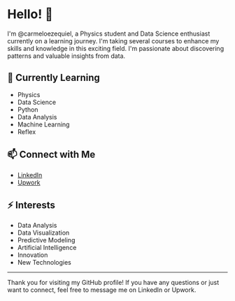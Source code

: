 # Hello! 👋

I'm @carmeloezequiel, a Physics student and Data Science enthusiast currently on a learning journey. I'm taking several courses to enhance my skills and knowledge in this exciting field. I'm passionate about discovering patterns and valuable insights from data.

## 🌱 Currently Learning
- Physics
- Data Science
- Python
- Data Analysis
- Machine Learning
- Reflex

## 📫 Connect with Me
- [LinkedIn](https://www.linkedin.com/in/carmelo-garcia-354b971ba/)
- [Upwork](https://www.upwork.com/freelancers/~01106884980631bba4)

## ⚡ Interests
- Data Analysis
- Data Visualization
- Predictive Modeling
- Artificial Intelligence
- Innovation
- New Technologies

---

Thank you for visiting my GitHub profile! If you have any questions or just want to connect, feel free to message me on LinkedIn or Upwork.

